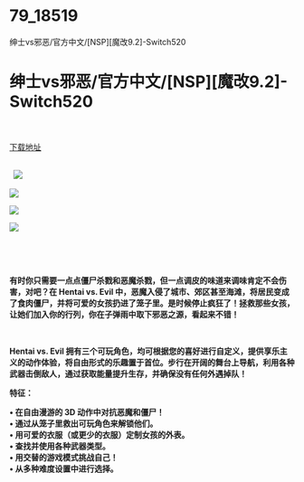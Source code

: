 # 79_18519
绅士vs邪恶/官方中文/[NSP][魔改9.2]-Switch520
# 绅士vs邪恶/官方中文/[NSP][魔改9.2]-Switch520
 <br/></br>
[下载地址](https://www.switch520.cc/article/18519 "下载地址")
<br/></br>

<p><strong>&nbsp; <img src="https://www.switch520.cc/muke_img/upload_art_editor_20210609-1_0db6be614e7b24717f1edf05548fa5d4.jpg"> </strong></p>
<p><strong><img src="https://www.switch520.cc/muke_img/upload_art_editor_20210609-1_cba1c9a6a2f4714a394249b212900942.jpg"></strong></p>
<p><strong><img src="https://www.switch520.cc/muke_img/upload_art_editor_20210609-1_c7e724abac81ee34f2bbe6686f5a25af.jpg"></strong></p>
<p><strong><img src="https://www.switch520.cc/muke_img/upload_art_editor_20210609-1_e777e9a0ad79d52244e0adc17b8aa658.jpg"></strong></p>
<p><strong>&nbsp;</strong></p>
<p>&nbsp;</p>
<p><strong>有时你只需要一点点僵尸杀戮和恶魔杀戮，但一点调皮的味道来调味肯定不会伤害，对吧？在 Hentai vs. Evil 中，恶魔入侵了城市、郊区甚至海滩，将居民变成了食肉僵尸，并将可爱的女孩扔进了笼子里。是时候停止疯狂了！拯救那些女孩，让她们加入你的行列，你在子弹雨中取下邪恶之源，看起来不错！</strong></p>
<p>&nbsp;</p>
<p><strong>Hentai vs. Evil 拥有三个可玩角色，均可根据您的喜好进行自定义，提供享乐主义的动作体验，将自由形式的乐趣置于首位。步行在开阔的舞台上导航，利用各种武器击倒敌人，通过获取能量提升生存，并确保没有任何外遇掉队！</strong></p>
<p><strong>特征：</strong></p>
<p><strong>• 在自由漫游的 3D 动作中对抗恶魔和僵尸！</strong><br>
<strong>• 通过从笼子里救出可玩角色来解锁他们。</strong><br>
<strong>• 用可爱的衣服（或更少的衣服）定制女孩的外表。</strong><br>
<strong>• 查找并使用各种武器类型。</strong><br>
<strong>• 用交替的游戏模式挑战自己！</strong><br>
<strong>• 从多种难度设置中进行选择。</strong></p>
<p>&nbsp;</p>
